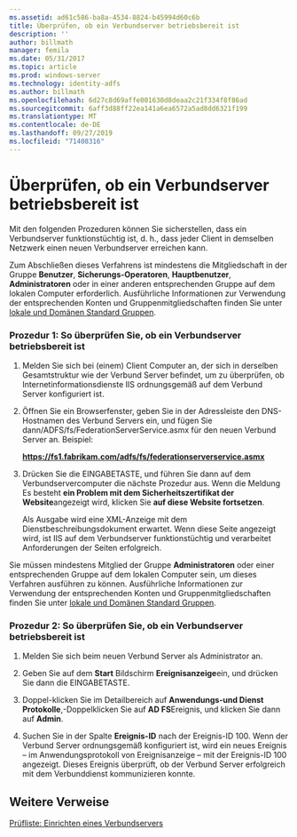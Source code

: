 ```yaml
---
ms.assetid: ad61c586-ba8a-4534-8824-b45994d60c6b
title: Überprüfen, ob ein Verbundserver betriebsbereit ist
description: ''
author: billmath
manager: femila
ms.date: 05/31/2017
ms.topic: article
ms.prod: windows-server
ms.technology: identity-adfs
ms.author: billmath
ms.openlocfilehash: 6d27c8d69affe001630d8deaa2c21f334f8f86ad
ms.sourcegitcommit: 6aff3d88ff22ea141a6ea6572a5ad8dd6321f199
ms.translationtype: MT
ms.contentlocale: de-DE
ms.lasthandoff: 09/27/2019
ms.locfileid: "71408316"
---
```

# <a name="verify-that-a-federation-server-is-operational"></a>Überprüfen, ob ein Verbundserver betriebsbereit ist


Mit den folgenden Prozeduren können Sie sicherstellen, dass ein Verbundserver funktionstüchtig ist, d. h., dass jeder Client in demselben Netzwerk einen neuen Verbundserver erreichen kann.  
  
Zum Abschließen dieses Verfahrens ist mindestens die Mitgliedschaft in der Gruppe **Benutzer**, **Sicherungs-Operatoren**, **Hauptbenutzer**, **Administratoren** oder in einer anderen entsprechenden Gruppe auf dem lokalen Computer erforderlich.  Ausführliche Informationen zur Verwendung der entsprechenden Konten und Gruppenmitgliedschaften finden Sie unter [lokale und Domänen Standard Gruppen](https://go.microsoft.com/fwlink/?LinkId=83477).   
  
### <a name="procedure-1-to-verify-that-a-federation-server-is-operational"></a>Prozedur 1: So überprüfen Sie, ob ein Verbundserver betriebsbereit ist  
  
1.  Melden Sie sich bei \(einem\) Client Computer an, der sich in derselben Gesamtstruktur wie der Verbund Server befindet, um zu überprüfen, ob Internetinformationsdienste IIS ordnungsgemäß auf dem Verbund Server konfiguriert ist.  
  
2.  Öffnen Sie ein Browserfenster, geben Sie in der Adressleiste den DNS-Hostnamen des Verbund Servers ein, und fügen Sie dann/ADFS/fs/FederationServerService.asmx für den neuen Verbund Server an. Beispiel:  
  
    **https://fs1.fabrikam.com/adfs/fs/federationserverservice.asmx**  
  
3.  Drücken Sie die EINGABETASTE, und führen Sie dann auf dem Verbundservercomputer die nächste Prozedur aus. Wenn die Meldung Es besteht **ein Problem mit dem Sicherheitszertifikat der Website**angezeigt wird, klicken Sie **auf diese Website fortsetzen**.  
  
    Als Ausgabe wird eine XML-Anzeige mit dem Dienstbeschreibungsdokument erwartet. Wenn diese Seite angezeigt wird, ist IIS auf dem Verbundserver funktionstüchtig und verarbeitet Anforderungen der Seiten erfolgreich.  
  
Sie müssen mindestens Mitglied der Gruppe **Administratoren** oder einer entsprechenden Gruppe auf dem lokalen Computer sein, um dieses Verfahren ausführen zu können.  Ausführliche Informationen zur Verwendung der entsprechenden Konten und Gruppenmitgliedschaften finden Sie unter [lokale und Domänen Standard Gruppen](https://go.microsoft.com/fwlink/?LinkId=83477).   
  
### <a name="procedure-2-to-verify-that-a-federation-server-is-operational"></a>Prozedur 2: So überprüfen Sie, ob ein Verbundserver betriebsbereit ist  
  
1.  Melden Sie sich beim neuen Verbund Server als Administrator an.  
  
2.  Geben Sie auf dem **Start** Bildschirm **Ereignisanzeige**ein, und drücken Sie dann die EINGABETASTE.  
  
3.  Doppel\-klicken Sie im Detailbereich auf **Anwendungs-und Dienst Protokolle**,\-Doppelklicken Sie auf **AD FS**Ereignis, und klicken Sie dann auf **Admin**.  
  
4.  Suchen Sie in der Spalte **Ereignis-ID** nach der Ereignis-ID 100. Wenn der Verbund Server ordnungsgemäß konfiguriert ist, wird ein neues Ereignis – im Anwendungsprotokoll von Ereignisanzeige – mit der Ereignis-ID 100 angezeigt. Dieses Ereignis überprüft, ob der Verbund Server erfolgreich mit dem Verbunddienst kommunizieren konnte.  
  
## <a name="additional-references"></a>Weitere Verweise  
[Prüfliste: Einrichten eines Verbundservers](Checklist--Setting-Up-a-Federation-Server.md)  
  

